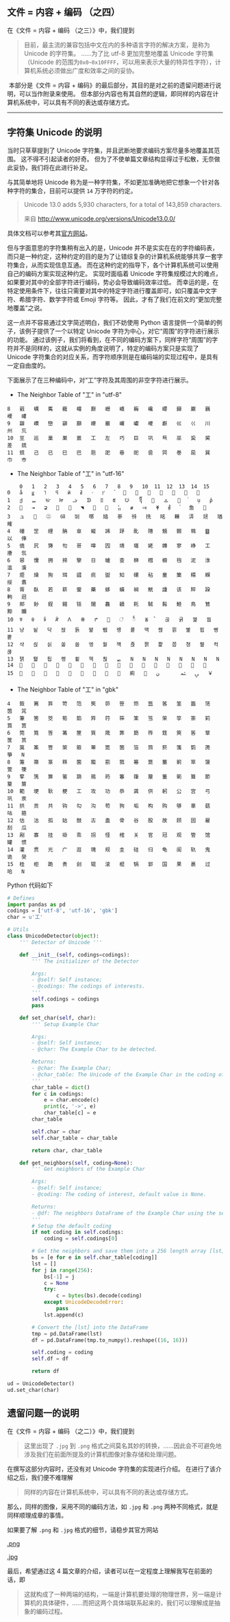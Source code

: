 ## 文件 = 内容 + 编码 （之四）

在《文件 = 内容 + 编码 （之三）》中，我们提到

> 目前，最主流的兼容包括中文在内的多种语言字符的解决方案，是称为 Unicode 的字符集。
> ……为了比 utf-8 更加完整地覆盖 Unicode 字符集（Unicode 的范围为`0x0~0x10FFFF`，可以用来表示大量的特异性字符），计算机系统必须做出广度和效率之间的妥协。

​ 本部分是《文件 = 内容 + 编码》的最后部分，其目的是对之前的遗留问题进行说明，可以当作附录来使用。
但本部分内容也有其自然的逻辑，即同样的内容在计算机系统中，可以具有不同的表达或存储方式。

---

## 字符集 Unicode 的说明

当时只草草提到了 Unicode 字符集，并且武断地要求编码方案尽量多地覆盖其范围。
这不得不引起读者的好奇。
但为了不使单篇文章结构显得过于松散，无奈做此妥协，我们将在此进行补足。

与其简单地将 Unicode 称为是一种字符集，不如更加准确地把它想象一个针对各种字符的集合，目前可以提供 `14` 万字符的约定。

> Unicode 13.0 adds 5,930 characters, for a total of 143,859 characters.
>
> 来自 <http://www.unicode.org/versions/Unicode13.0.0/>

具体文档可以参考其[官方网站](https://home.unicode.org/ "Unicode Home Page")。

但与字面意思的字符集稍有出入的是，Unicode 并不是实实在在的字符编码表，而只是一种约定，这种约定的目的是为了让错综复杂的计算机系统能够共享一套字符集合，从而实现信息互通。
而在这种约定的指导下，各个计算机系统可以使用自己的编码方案实现这种约定。
实现时面临着 Unicode 字符集规模过大的难点，如果要对其中的全部字符进行编码，势必会导致编码效率过低。
而幸运的是，在特定使用条件下，往往只需要对其中的特定字符进行覆盖即可，如只覆盖中文字符、希腊字符、数学字符或 Emoji 字符等。
因此，才有了我们在前文的“更加完整地覆盖”之说。

这一点并不容易通过文字简述明白，我们不妨使用 Python 语言提供一个简单的例子，该例子提供了一个以特定 Unicode 字符为中心，对它“周围”的字符进行展示的功能。
通过该例子，我们将看到，在不同的编码方案下，同样字符“周围”的字符并不是同样的，这就从实例的角度说明了，特定的编码方案只是实现了 Unicode 字符集合的对应关系，而字符顺序则是在编码端的实现过程中，是具有一定自由度的。

下面展示了在三种编码中，对“工”字符及其周围的非空字符进行展示。

- The Neighbor Table of "工" in "utf-8"

```
8	巀	巁	巂	巃	巄	巅	巆	巇	巈	巉	巊	巋	巌	巍	巎	巏
9	巐	巑	巒	巓	巔	巕	巖	巗	巘	巙	巚	巛	巜	川	州	巟
10	巠	巡	巢	巣	巤	工	左	巧	巨	巩	巪	巫	巬	巭	差	巯
11	巰	己	已	巳	巴	巵	巶	巷	巸	巹	巺	巻	巼	巽	巾	巿
```

- The Neighbor Table of "工" in "utf-16"

```
	0	1	2	3	4	5	6	7	8	9	10	11	12	13	14	15
0	å	ǥ	˥	ϥ	ӥ	ץ	ۥ	ߥ	ࣥ	৥	૥	௥	೥	෥	໥	࿥
1	ქ	ᇥ	ዥ	Ꮵ	ᓥ	ᗥ	ᛥ	៥	ᣥ	᧥	᫥	ᯥ	᳥	ᷥ	ụ	ῥ
2	⃥	⇥	⋥	⏥	ⓥ	◥	⛥	⟥	⣥	⧥	⫥	⯥	⳥	ⷥ	⻥	⿥
3	ュ	㇥	㋥	㏥	㓥	㗥	㛥	㟥	㣥	㧥	㫥	㯥	㳥	㷥	㻥	㿥
4	䃥	䇥	䋥	䏥	䓥	䗥	䛥	䟥	䣥	䧥	䫥	䯥	䳥	䷥	以	俥
5	僥	凥	勥	句	哥	嗥	囥	埥	壥	姥	嫥	寥	峥	工	廥	忥
6	惥	懥	拥	揥	擥	日	曥	查	棥	槥	櫥	毥	泥	淥	滥	濥
7	烥	燥	狥	珥	瓥	痥	盥	知	磥	秥	童	篥	糥	緥	绥	翥
8	胥	臥	若	菥	蓥	藥	蛥	蟥	裥	觥	諥	该	賥	跥	軥	迥
9	郥	釥	鋥	鏥	铥	闥	雥	韥	飥	駥	髥	鯥	鳥	鷥	黥	鿥
10	ꃥ	ꇥ	ꋥ	ꏥ	ꓥ	ꗥ	ꛥ	꟥	꣥	ꧥ	ꫥ	ꯥ	곥	귥	껥	꿥
11	냥	뇥	닥	돥	듥	뗥	뛥	럥	룥	맥	뫥	믥	볥	뷥	뻥	뿥
12	샥	쇥	싥	쏥	쓥	엥	웥	쟥	죥	짥	쫥	쯥	쳥	췥	컥	쿥
13	탥	퇥	틥	폥	퓥	헥	훥	ퟥ	N	N	N	N	N	N	N	N
14																
15										痢	﫥	ﯥ	ﳥ	 	ﻥ	￥
```

- The Neighbor Table of "工" in "gbk"

```
4	笯	笰	笲	笴	笵	笶	笷	笹	笻	笽	笿	筀	筁	筂	筃	筄
5	筆	筈	筊	筍	筎	筓	筕	筗	筙	筜	筞	筟	筡	筣	筤	筥
6	筦	筧	筨	筩	筪	筫	筬	筭	筯	筰	筳	筴	筶	筸	筺	筼
7	筽	筿	箁	箂	箃	箄	箆	箇	箈	箉	箊	箋	箌	箎	箏	N
8	箑	箒	箓	箖	箘	箙	箚	箛	箞	箟	箠	箣	箤	箥	箮	箯
9	箰	箲	箳	箵	箶	箷	箹	箺	箻	箼	箽	箾	箿	節	篂	篃
10	範	埂	耿	梗	工	攻	功	恭	龚	供	躬	公	宫	弓	巩	汞
11	拱	贡	共	钩	勾	沟	苟	狗	垢	构	购	够	辜	菇	咕	箍
12	估	沽	孤	姑	鼓	古	蛊	骨	谷	股	故	顾	固	雇	刮	瓜
13	剐	寡	挂	褂	乖	拐	怪	棺	关	官	冠	观	管	馆	罐	惯
14	灌	贯	光	广	逛	瑰	规	圭	硅	归	龟	闺	轨	鬼	诡	癸
15	桂	柜	跪	贵	刽	辊	滚	棍	锅	郭	国	果	裹	过	哈	N
```

Python 代码如下

```python
# Defines
import pandas as pd
codings = ['utf-8', 'utf-16', 'gbk']
char = u'工'

# Utils
class UnicodeDetector(object):
    ''' Detector of Unicode '''

    def __init__(self, codings=codings):
        ''' The initializer of the Detector

        Args:
        - @self: Self instance;
        - @codings: The codings of interests.
        '''
        self.codings = codings
        pass

    def set_char(self, char):
        ''' Setup Example Char

        Args:
        - @self: Self instance;
        - @char: The Example Char to be detected.

        Returns:
        - @char: The Example Char;
        - @char_table: The Unicode of the Example Char in the coding of interests.
        '''
        char_table = dict()
        for c in codings:
            e = char.encode(c)
            print(c, '->', e)
            char_table[c] = e
        char_table

        self.char = char
        self.char_table = char_table

        return char, char_table

    def get_neighbors(self, coding=None):
        ''' Get neighbors of the Example Char

        Args:
        - @self: Self instance;
        - @coding: The coding of interest, default value is None.

        Returns:
        - @df: The neighbors DataFrame of the Example Char using the selected Coding.
        '''
        # Setup the default coding
        if not coding in self.codings:
            coding = self.codings[0]

        # Get the neighbors and save them into a 256 length array [lst]
        bs = [e for e in self.char_table[coding]]
        lst = []
        for j in range(256):
            bs[-1] = j
            c = None
            try:
                c = bytes(bs).decode(coding)
            except UnicodeDecodeError:
                pass
            lst.append(c)

        # Convert the [lst] into the DataFrame
        tmp = pd.DataFrame(lst)
        df = pd.DataFrame(tmp.to_numpy().reshape((16, 16)))

        self.coding = coding
        self.df = df

        return df

ud = UnicodeDetector()
ud.set_char(char)
```

## 遗留问题一的说明

在《文件 = 内容 + 编码 （之二）》中，我们提到

> 这里出现了 `.jpg` 到 `.png` 格式之间莫名其妙的转换，……因此会不可避免地涉及我们在前面所提及的计算机图像对象存储和处理问题。

在撰写这部分内容时，还没有对 Unicode 字符集的实现进行介绍。
在进行了该介绍之后，我们便不难理解

> 同样的内容在计算机系统中，可以具有不同的表达或存储方式。

那么，同样的图像，采用不同的编码方法，如 `.jpg` 和 `.png` 两种不同格式，就是同样顺理成章的事情。

如果要了解 `.png` 和 `.jpg` 格式的细节，请稳步其官方网站

[.png](https://www.w3.org/TR/PNG/ "PNG HomePage")

[.jpg](https://jpeg.org/jpeg/ "JPEG HomePage")

最后，希望通过这 4 篇文章的介绍，读者可以在一定程度上理解我写在前面的话，即

> 这就构成了一种两端的结构，一端是计算机要处理的物理世界，另一端是计算机的具体硬件，……而把这两个具体端联系起来的，我们可以理解成是抽象的编码过程。
